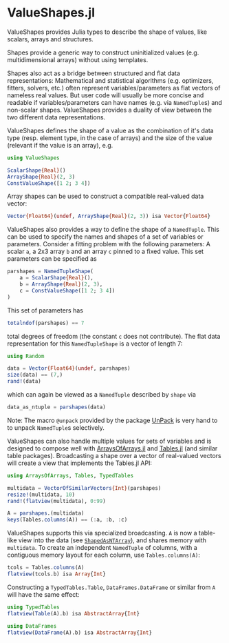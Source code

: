 # ValueShapes.jl

ValueShapes provides Julia types to describe the shape of values, like
scalars, arrays and structures.

Shapes provide a generic way to construct uninitialized values (e.g.
multidimensional arrays) without using templates.

Shapes also act as a bridge between structured and flat data representations:
Mathematical and statistical algorithms (e.g. optimizers, fitters, solvers,
etc.) often represent variables/parameters as flat vectors of nameless real
values. But user code will usually be more concise and readable if
variables/parameters can have names (e.g. via `NamedTuple`s) and non-scalar
shapes. ValueShapes provides a duality of view between the two different data
representations.

ValueShapes defines the shape of a value as the combination of it's data
type (resp. element type, in the case of arrays) and the size of the value
(relevant if the value is an array), e.g.

```julia
using ValueShapes

ScalarShape{Real}()
ArrayShape{Real}(2, 3)
ConstValueShape([1 2; 3 4])
```


Array shapes can be used to construct a compatible real-valued data vector:

```julia
Vector{Float64}(undef, ArrayShape{Real}(2, 3)) isa Vector{Float64}
```

ValueShapes also provides a way to define the shape of a `NamedTuple`.
This can be used to specify the names and shapes of a set of variables or
parameters. Consider a fitting problem with the following parameters: A
scalar `a`, a 2x3 array `b` and an array `c` pinned to a fixed value. This
set parameters can be specified as


```julia
parshapes = NamedTupleShape(
    a = ScalarShape{Real}(),
    b = ArrayShape{Real}(2, 3),
    c = ConstValueShape([1 2; 3 4])
)
```

This set of parameters has

```julia
totalndof(parshapes) == 7
```

total degrees of freedom (the constant `c` does not contribute). The flat data
representation for this `NamedTupleShape` is a vector of length 7:

```julia
using Random

data = Vector{Float64}(undef, parshapes)
size(data) == (7,)
rand!(data)
```

which can again be viewed as a `NamedTuple` described by `shape` via

```julia
data_as_ntuple = parshapes(data)
```

Note: The macro `@unpack` provided by the package
[UnPack](https://github.com/mauro3/UnPack.jl) is very hand to
to unpack `NamedTuple`s selectively.

ValueShapes can also handle multiple values for sets of variables and
is designed to compose well with
[ArraysOfArrays.jl](https://github.com/oschulz/ArraysOfArrays.jl) and
[Tables.jl](https://github.com/JuliaData/Tables.jl)
(and similar table packages). Broadcasting a shape over a vector of
real-valued vectors will create a view that implements the Tables.jl API:

```julia
using ArraysOfArrays, Tables, TypedTables

multidata = VectorOfSimilarVectors{Int}(parshapes)
resize!(multidata, 10)
rand!(flatview(multidata), 0:99)

A = parshapes.(multidata)
keys(Tables.columns(A)) == (:a, :b, :c)
```

ValueShapes supports this via specialized broadcasting. `A` is now a
table-like view into the data (see [`ShapedAsNTArray`](@ref)), and shares
memory with `multidata`. To create an independent `NamedTuple` of columns,
with a contiguous memory layout for each column, use `Tables.columns(A)`:

```julia
tcols = Tables.columns(A)
flatview(tcols.b) isa Array{Int}
```

Constructing a `TypedTables.Table`, `DataFrames.DataFrame` or similar from `A`
will have the same effect:

```julia
using TypedTables
flatview(Table(A).b) isa AbstractArray{Int}

using DataFrames
flatview(DataFrame(A).b) isa AbstractArray{Int}
```
